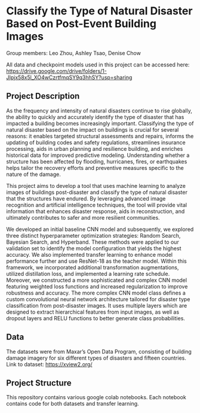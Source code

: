 # Classify the Type of Natural Disaster Based on Post-Event Building Images

Group members: Leo Zhou, Ashley Tsao, Denise Chow

All data and checkpoint models used in this project can be accessed here: https://drive.google.com/drive/folders/1-JIpjx58x5l_XO4wCzrtfmqSY9q3hhSY?usp=sharing

## Project Description

As the frequency and intensity of natural disasters continue to rise globally, the ability to quickly and accurately identify the type of disaster that has impacted a building becomes increasingly important. 
Classifying the type of natural disaster based on the impact on buildings is crucial for several reasons: it enables targeted structural assessments and repairs, informs the updating of building codes and safety regulations, streamlines insurance processing, aids in urban planning and resilience building, and enriches historical data for improved predictive modeling.
Understanding whether a structure has been affected by flooding, hurricanes, fires, or earthquakes helps tailor the recovery efforts and preventive measures specific to the nature of the damage.

This project aims to develop a tool that uses machine learning to analyze images of buildings post-disaster and classify the type of natural disaster that the structures have endured.
By leveraging advanced image recognition and artificial intelligence techniques, the tool will provide vital information that enhances disaster response, aids in reconstruction, and ultimately contributes to safer and more resilient communities.

We developed an initial baseline CNN model and subsequently, we explored three distinct hyperparameter optimization strategies: Random Search, Bayesian Search, and Hyperband. 
These methods were applied to our validation set to identify the model configuration that yields the highest accuracy. 
We also implemented transfer learning to enhance model performance further and use ResNet-18 as the teacher model.
Within this framework, we incorporated additional transformation augmentations, utilized distillation loss, and implemented a learning rate schedule.
Moreover, we constructed a more sophisticated and complex CNN model featuring weighted loss functions and increased regularization to improve robustness and accuracy.
The more complex CNN model class defines a custom convolutional neural network architecture tailored for disaster type classification from post-disaster images.
It uses multiple layers which are designed to extract hierarchical features from input images, as well as dropout layers and RELU functions to better generate class probabilities.

## Data

The datasets were from Maxar’s Open Data Program, consisting of building damage imagery for six different types of disasters and fifteen countries. 
Link to dataset: https://xview2.org/

## Project Structure 

This repository contains various google colab notebooks.
Each notebook contains code for both datasets and transfer learning.

